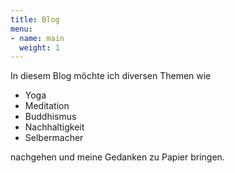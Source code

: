 ```yaml
---
title: Blog
menu:
- name: main
  weight: 1
---
```

In diesem Blog möchte ich diversen Themen wie
- Yoga
- Meditation
- Buddhismus
- Nachhaltigkeit
- Selbermacher

nachgehen und meine Gedanken zu Papier bringen.
